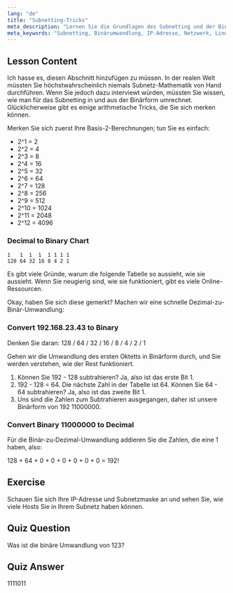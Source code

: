 ```yaml
---
lang: "de"
title: "Subnetting-Tricks"
meta_description: "Lernen Sie die Grundlagen des Subnetting und der Binärumwandlung für die Netzwerktechnik. Verstehen Sie IP-Adressen und Subnetzmasken mit diesem anfängerfreundlichen Leitfaden. Beginnen Sie jetzt mit dem Lernen!"
meta_keywords: "Subnetting, Binärumwandlung, IP-Adresse, Netzwerk, Linux-Netzwerk, Anfänger, Tutorial, Leitfaden"
---
```


## Lesson Content

Ich hasse es, diesen Abschnitt hinzufügen zu müssen. In der realen Welt müssten Sie höchstwahrscheinlich niemals Subnetz-Mathematik von Hand durchführen. Wenn Sie jedoch dazu interviewt würden, müssten Sie wissen, wie man für das Subnetting in und aus der Binärform umrechnet. Glücklicherweise gibt es einige arithmetische Tricks, die Sie sich merken können.

Merken Sie sich zuerst Ihre Basis-2-Berechnungen; tun Sie es einfach:

- 2^1 = 2
- 2^2 = 4
- 2^3 = 8
- 2^4 = 16
- 2^5 = 32
- 2^6 = 64
- 2^7 = 128
- 2^8 = 256
- 2^9 = 512
- 2^10 = 1024
- 2^11 = 2048
- 2^12 = 4096

### Decimal to Binary Chart

```plaintext
1   1  1  1  1 1 1 1
128 64 32 16 8 4 2 1
```

Es gibt viele Gründe, warum die folgende Tabelle so aussieht, wie sie aussieht. Wenn Sie neugierig sind, wie sie funktioniert, gibt es viele Online-Ressourcen.

Okay, haben Sie sich diese gemerkt? Machen wir eine schnelle Dezimal-zu-Binär-Umwandlung:

### Convert 192.168.23.43 to Binary

Denken Sie daran: 128 / 64 / 32 / 16 / 8 / 4 / 2 / 1

Gehen wir die Umwandlung des ersten Oktetts in Binärform durch, und Sie werden verstehen, wie der Rest funktioniert.

1. Können Sie 192 - 128 subtrahieren? Ja, also ist das erste Bit 1.
2. 192 - 128 = 64. Die nächste Zahl in der Tabelle ist 64. Können Sie 64 - 64 subtrahieren? Ja, also ist das zweite Bit 1.
3. Uns sind die Zahlen zum Subtrahieren ausgegangen, daher ist unsere Binärform von 192 11000000.

### Convert Binary 11000000 to Decimal

Für die Binär-zu-Dezimal-Umwandlung addieren Sie die Zahlen, die eine 1 haben, also:

128 + 64 + 0 + 0 + 0 + 0 + 0 + 0 = 192!

## Exercise

Schauen Sie sich Ihre IP-Adresse und Subnetzmaske an und sehen Sie, wie viele Hosts Sie in Ihrem Subnetz haben können.

## Quiz Question

Was ist die binäre Umwandlung von 123?

## Quiz Answer

1111011
